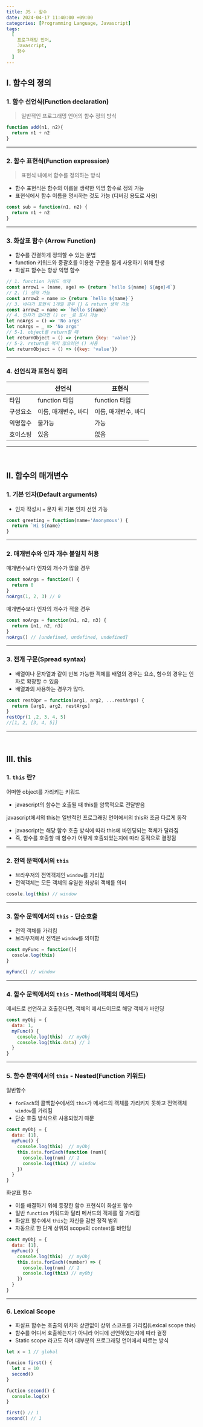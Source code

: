```yaml
---
title: JS - 함수
date: 2024-04-17 11:40:00 +09:00
categories: [Programming Language, Javascript]
tags:
  [
    프로그래밍 언어,
    Javascript,
    함수
  ]
---
```


## Ⅰ. 함수의 정의

### 1. 함수 선언식(Function declaration)

> 일반적인 프로그래밍 언어의 함수 정의 방식

```javascript
function add(n1, n2){
  return n1 + n2
}
```
---

### 2. 함수 표현식(Function expression)

> 표현식 내에서 함수를 정의하는 방식

- 함수 표현식은 함수의 이름을 생략한 익명 함수로 정의 가능
- 표현식에서 함수 이름을 명시하는 것도 가능 (디버깅 용도로 사용)

```javascript
const sub = function(n1, n2) {
  return n1 + n2
}
```

---

### 3. 화살표 함수 (Arrow Function)

- 함수를 간결하게 정의할 수 있는 문법
- function 키워드와 중괄호를 이용한 구문을 짧게 사용하기 위해 탄생
- 화살표 함수는 항상 익명 함수

```javascript
// 1. function 키워드 삭제
const arrow1 = (name, age) => {return `hello ${name} ${age}세`}
// 2. () 생략 가능
const arrow2 = name => {return `hello ${name}`}
// 3. 바디가 표현식 1개일 경우 {} & return 생략 가능
const arrow2 = name => `hello ${name}`
// 4. 인자가 없다면 () or _로 표시 가능
let noArgs = () => 'No args'
let noArgs = _ => 'No args'
// 5-1. object를 return할 때
let returnObject = () => {return {key: 'value'}}
// 5-2. return을 적지 않으려면 () 사용
let returnObject = () => ({key: 'value'})
```

---

### 4. 선언식과 표현식 정리

||선언식|표현식|
|---|---|---|
|타입|function 타입|function 타입|
|구성요소|이름, 매개변수, 바디|이름, 매개변수, 바디|
익명함수|불가능|가능|
호이스팅|있음|없음|

---
<br>

## Ⅱ. 함수의 매개변수

### 1. 기본 인자(Default arguments)

- 인자 작성시 `=` 문자 뒤 기본 인자 선언 가능
  
```javascript
const greeting = function(name='Anonymous') {
  return `Hi ${name}`
}
```

---

### 2. 매개변수와 인자 개수 불일치 허용

매개변수보다 인자의 개수가 많을 경우
  
```javascript
const noArgs = function() {
  return 0
}
noArgs(1, 2, 3) // 0
```

매개변수보다 인자의 개수가 적을 경우

```javascript
const noArgs = function(n1, n2, n3) {
  return [n1, n2, n3]
}
noArgs() // [undefined, undefined, undefined]
```

---

### 3. 전개 구문(Spread syntax)

- 배열이나 문자열과 같이 반복 가능한 객체를 배열의 경우는 요소, 함수의 경우는 인자로 확장할 수 있음
- 배열과의 사용하는 경우가 많다.

```javascript
const restOpr = function(arg1, arg2, ...restArgs) {
  return [arg1, arg2, restArgs]
}
restOpr(1 ,2, 3, 4, 5)
//[1, 2, [3, 4, 5]]
```

---
<br>


## Ⅲ. this

### 1. `this` 란?

어떠한 object를 가리키는 키워드
- javascript의 함수는 호출될 때 this를 암묵적으로 전달받음
  
javascript에서의 this는 일반적인 프로그래밍 언어에서의 this와 조금 다르게 동작
- javascript는 해당 함수 호출 방식에 따라 this에 바인딩되는 객체가 달라짐
- 즉, 함수를 호출할 때 함수가 어떻게 호출되었는지에 따라 동적으로 결정됨

---

### 2. 전역 문맥에서의 `this`

- 브라우저의 전역객체인 `window`를 가리킴
- 전역객체는 모든 객체의 유일한 최상위 객체를 의미

```javascript
cosole.log(this) // window
```

---

### 3. 함수 문맥에서의 `this` - 단순호출

- 전역 객체를 가리킴
- 브라우저에서 전역은 `window`를 의미함

```javascript
const myFunc = function(){
  cosole.log(this)
}

myFunc() // window
```

---

### 4. 함수 문맥에서의 `this` - Method(객체의 메서드)

메서드로 선언하고 호출한다면, 객체의 메서드이므로 해당 객체가 바인딩

```javascript
const myObj = {
  data: 1,
  myFunc() {
    console.log(this)  // myObj
    console.log(this.data) // 1
  }
}
```

---

### 5. 함수 문맥에서의 `this` - Nested(Function 키워드)

일반함수
- `forEach`의 콜백함수에서의 `this`가 메서드의 객체를 가리키지 못하고 전역객체 `window`를 가리킴
- 단순 호출 방식으로 사용되었기 때문

```javascript
const myObj = {
  data: [1],
  myFunc() {
    console.log(this)  // myObj
    this.data.forEach(function (num){
      console.log(num) // 1
      console.log(this) // window
    })
  }
}
```

화살표 함수
- 이를 해결하기 위해 등장한 함수 표현식이 화살표 함수
- 일반 `function` 키워드와 달리 메서드의 객체를 잘 가리킴
- 화살표 함수에서 `this`는 자신을 감싼 정적 범위
- 자동으로 한 단계 상위의 scope의 context를 바인딩

```javascript
const myObj = {
  data: [1],
  myFunc() {
    console.log(this)  // myObj
    this.data.forEach((number) => {
      console.log(num) // 1
      console.log(this) // myObj
    })
  }
}
```

---

### 6. Lexical Scope

- 화살표 함수는 호출의 위치와 상관없이 상위 스코프를 가리킴(Lexical scope this)
- 함수를 어디서 호출하는지가 아니라 어디에 선언하였는지에 따라 결정
- Static scope 라고도 하며 대부분의 프로그래밍 언어에서 따르는 방식

```javascript
let x = 1 // global

funcion first() {
  let x = 10
  second()
}

fuction second() {
  console.log(x)
}

first() // 1
second() // 1
```